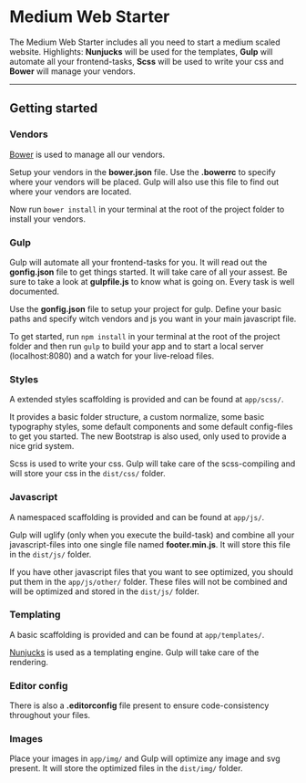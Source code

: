 # Medium Web Starter

The Medium Web Starter includes all you need to start a medium scaled website. Highlights: **Nunjucks** will be used for the templates, **Gulp** will automate all your frontend-tasks, **Scss** will be used to write your css and **Bower** will manage your vendors.

---

## Getting started


### Vendors
[Bower](http://bower.io/) is used to manage all our vendors.

Setup your vendors in the **bower.json** file. Use the **.bowerrc** to specify where your vendors will be placed. Gulp will also use this file to find out where your vendors are located.

Now run `bower install` in your terminal at the root of the project folder to install your vendors.


### Gulp
Gulp will automate all your frontend-tasks for you. It will read out the **gonfig.json** file to get things started. It will take care of all your assest. Be sure to take a look at **gulpfile.js** to know what is going on. Every task is well documented.

Use the **gonfig.json** file to setup your project for gulp. Define your basic paths and specify witch vendors and js you want in your main javascript file.

To get started, run `npm install` in your terminal at the root of the project folder and then run `gulp` to build your app and to start a local server (localhost:8080) and a watch for your live-reload files.


### Styles
A extended styles scaffolding is provided and can be found at `app/scss/`. 

It provides a basic folder structure, a custom normalize, some basic typography styles, some default components and some default config-files to get you started. The new Bootstrap is also used, only used to provide a nice grid system.

Scss is used to write your css. Gulp will take care of the scss-compiling and will store your css in the `dist/css/` folder.


### Javascript
A namespaced scaffolding is provided and can be found at `app/js/`.

Gulp will uglify (only when you execute the build-task) and combine all your javascript-files into one single file named **footer.min.js**. It will store this file in the `dist/js/` folder.

If you have other javascript files that you want to see optimized, you should put them in the `app/js/other/` folder. These files will not be combined and will be optimized and stored in the `dist/js/` folder.


### Templating
A basic scaffolding is provided and can be found at `app/templates/`.

[Nunjucks](https://mozilla.github.io/nunjucks/templating.html) is used as a templating engine. Gulp will take care of the rendering.


### Editor config
There is also a **.editorconfig** file present to ensure code-consistency throughout your files.


### Images
Place your images in `app/img/` and Gulp will optimize any image and svg present. It will store the optimized files in the `dist/img/` folder.